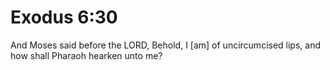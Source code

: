 # Exodus 6:30

And Moses said before the LORD, Behold, I [am] of uncircumcised lips, and how shall Pharaoh hearken unto me?